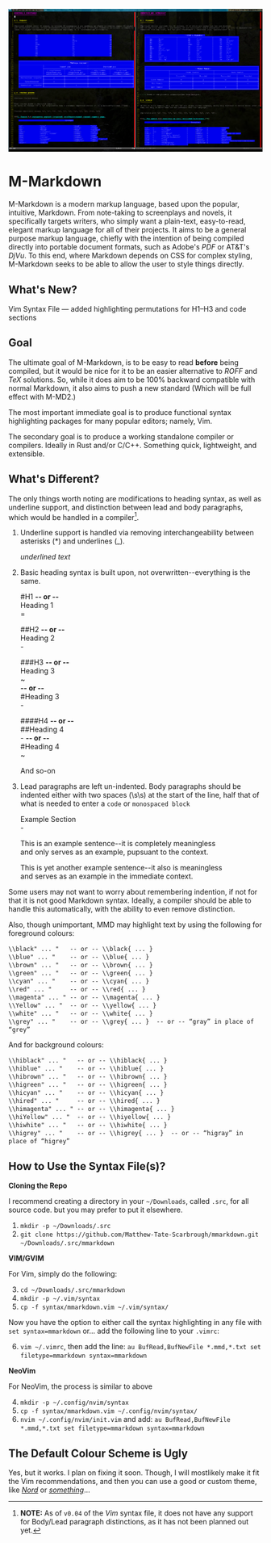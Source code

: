 !["Permutations of highlighting for H1-H3 and Code sections"](mmd_0_04e.png)


M-Markdown
==========

M-Markdown is a modern markup language, based upon the popular, intuitive, Markdown.
From note-taking to screenplays and novels, it specifically targets writers, who simply want a plain-text, easy-to-read, elegant markup language for all of their projects.
It aims to be a general purpose markup language, chiefly with the intention of being compiled directly into portable document formats, such as Adobe's *PDF* or AT&T's *DjVu*.
To this end, where Markdown depends on CSS for complex styling, M-Markdown seeks to be able to allow the user to style things directly.


What's New?
-----------

Vim Syntax File — added highlighting permutations for H1–H3 and code sections


Goal
----

The ultimate goal of M-Markdown, is to be easy to read **before** being compiled,
but it would be nice for it to be an easier alternative to *ROFF* and *TeX* solutions.
So, while it does aim to be 100% backward compatible with normal Markdown, it also aims to push a new standard
(Which will be full effect with M-MD2.)

The most important immediate goal is to produce functional syntax highlighting packages for many popular editors;
namely, Vim.

The secondary goal is to produce a working standalone compiler or compilers.
Ideally in Rust and/or C/C++.
Something quick, lightweight, and extensible.


What's Different?
-----------------

The only things worth noting are modifications to heading syntax, as well as underline support, and distinction between lead and body paragraphs, which would be handled in a compiler[^1].

1. Underline support is handled via removing interchangeability between asterisks (\*) and underlines (\_).

    _underlined text_

2. Basic heading syntax is built upon, not overwritten--everything is the same.

    #H1
    **-- or --**\
    Heading 1\
    \=

    ##H2
    **-- or --**\
    Heading 2\
    \-
    
    ###H3
    **-- or --**\
    Heading 3\
    ~\
    **-- or --**\
    #Heading 3\
    \-
    
    ####H4
    **-- or --**\
    ##Heading 4\
    \-
    **-- or --**\
    #Heading 4\
    ~

    And so-on

3. Lead paragraphs are left un-indented.
Body paragraphs should be indented either with two spaces (\s\s) at the start of the line,
half that of what is needed to enter a `code` or `monospaced block`

    Example Section\
    \-
    
    This is an example sentence--it is completely meaningless\
    and only serves as an example, pupsuant to the context.
    
      This is yet another example sentence--it also is meaningless\
    and serves as an example in the immediate context.
    

Some users may not want to worry about remembering indention, if not for that it is not good Markdown syntax.
Ideally, a compiler should be able to handle this automatically, with the ability to even remove distinction.

Also, though unimportant, MMD may highlight text by using the following for foreground colours:

    \\black" ... "   -- or -- \\black{ ... }
    \\blue" ... "    -- or -- \\blue{ ... }
    \\brown" ... "   -- or -- \\brown{ ... }
    \\green" ... "   -- or -- \\green{ ... }
    \\cyan" ... "    -- or -- \\cyan{ ... }
    \\red" ... "     -- or -- \\red{ ... }
    \\magenta" ... " -- or -- \\magenta{ ... }
    \\Yellow" ... "  -- or -- \\yellow{ ... }
    \\white" ... "   -- or -- \\white{ ... }
    \\grey" ... "    -- or -- \\grey{ ... }  -- or -- “gray” in place of “grey”

And for background colours:

    \\hiblack" ... "   -- or -- \\hiblack{ ... }
    \\hiblue" ... "    -- or -- \\hiblue{ ... }
    \\hibrown" ... "   -- or -- \\hibrown{ ... }
    \\higreen" ... "   -- or -- \\higreen{ ... }
    \\hicyan" ... "    -- or -- \\hicyan{ ... }
    \\hired" ... "     -- or -- \\hired{ ... }
    \\himagenta" ... " -- or -- \\himagenta{ ... }
    \\hiYellow" ... "  -- or -- \\hiyellow{ ... }
    \\hiwhite" ... "   -- or -- \\hiwhite{ ... }
    \\higrey" ... "    -- or -- \\higrey{ ... }  -- or -- “higray” in place of “higrey”


[^1]: **NOTE:** As of `v0.04` of the *Vim* syntax file, it does not have any support for Body/Lead paragraph distinctions, as it has not been planned out yet.


How to Use the Syntax File(s)?
------------------------------

**Cloning the Repo**

I recommend creating a directory in your `~/Downloads`, called `.src`, for all source code. but you may prefer to put it elsewhere.

1. `mkdir -p ~/Downloads/.src`
2. `git clone https://github.com/Matthew-Tate-Scarbrough/mmarkdown.git ~/Downloads/.src/mmarkdown`

 
**VIM/GVIM**

For Vim, simply do the following:

3. `cd ~/Downloads/.src/mmarkdown`
4. `mkdir -p ~/.vim/syntax`
5. `cp -f syntax/mmarkdown.vim ~/.vim/syntax/`

Now you have the option to either call the syntax highlighting in any file with `set syntax=mmarkdown` or...
add the following line to your `.vimrc`:

6. `vim ~/.vimrc`, then add the line: `au BufRead,BufNewFile *.mmd,*.txt set filetype=mmarkdown syntax=mmarkdown`

**NeoVim**

For NeoVim, the process is similar to above

4. `mkdir -p ~/.config/nvim/syntax`
5. `cp -f syntax/mmarkdown.vim ~/.config/nvim/syntax/`
6. `nvim ~/.config/nvim/init.vim` and add: `au BufRead,BufNewFile *.mmd,*.txt set filetype=mmarkdown syntax=mmarkdown`


The Default Colour Scheme is Ugly
---------------------------------

Yes, but it works.
I plan on fixing it soon.
Though, I will mostlikely make it fit the Vim recommendations, and then you can use a good or custom theme, like *[Nord](https://github.com/arcticicestudio/nord)* or *[something](https://github.com/altercation/solarized)*...
